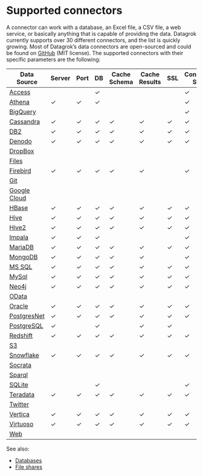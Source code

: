 # Supported connectors

A connector can work with a database, an Excel file, a CSV file, a web service,
or basically anything that is capable of providing the data. Datagrok currently
supports over 30 different connectors, and the list is quickly growing. Most of
Datagrok’s data connectors are open-sourced and could be found on
[GitHub](https://github.com/datagrok-ai/public/tree/master/connectors) (MIT
license). The supported connectors with their specific parameters are the
following:

| Data Source                                            | Server  | Port    | DB      | Cache Schema | Cache Results | SSL     | Connection String | Login   | Password | Other Parameters                                                             |
|--------------------------------------------------------|---------|---------|---------|--------------|---------------|---------|-------------------|---------|----------|------------------------------------------------------------------------------|
| [Access](../access/connectors/access.md)            |         |         | &check; |              |               |         | &check;           | &check; | &check;  |                                                                              |
| [Athena](../access/connectors/athena.md)            | &check; | &check; | &check; |              |               |         | &check;           |         |          | [See the list](../access/connectors/athena.md)                            |
| [BigQuery](../access/connectors/bigquery.md)        |         |         |         |              |               |         | &check;           | &check; | &check;  | [See the list](../access/connectors/bigquery.md#connection-parameters)    |
| [Cassandra](../access/connectors/cassandra.md)      | &check; | &check; | &check; | &check;      | &check;       | &check; | &check;           | &check; | &check;  |                                                                              |
| [DB2](../access/connectors/db2.md)                  | &check; | &check; | &check; | &check;      | &check;       | &check; | &check;           | &check; | &check;  |                                                                              |
| [Denodo](../access/connectors/denodo.md)            | &check; | &check; | &check; | &check;      | &check;       | &check; | &check;           | &check; | &check;  |                                                                              |
| [DropBox](../access/connectors/dropbox.md)          |         |         |         |              |               |         |                   |         | &check;  | [See the list](../access/connectors/dropbox.md#connection-parameters)     |
| [Files](../access/connectors/files.md)              |         |         |         |              |               |         |                   | &check; | &check;  | [See the list](../access/connectors/files.md#connection-parameters)       |
| [Firebird](../access/connectors/firebird.md)        | &check; | &check; | &check; | &check;      | &check;       |         | &check;           | &check; | &check;  |                                                                              |
| [Git](../access/connectors/git.md)                  |         |         |         |              |               |         |                   |         |          | [See the list](../access/connectors/git.md#connection-parameters)         |
| [Google Cloud](../access/connectors/googlecloud.md) |         |         |         |              |               |         |                   |         |          | [See the list](../access/connectors/googlecloud.md#connection-parameters) |
| [HBase](../access/connectors/hbase.md)              | &check; | &check; | &check; | &check;      | &check;       | &check; | &check;           | &check; | &check;  |                                                                              |
| [Hive](../access/connectors/hive.md)                | &check; | &check; | &check; | &check;      | &check;       | &check; | &check;           | &check; | &check;  |                                                                              |
| [Hive2](../access/connectors/hive2.md)              | &check; | &check; | &check; | &check;      | &check;       | &check; | &check;           | &check; | &check;  |                                                                              |
| [Impala](../access/connectors/impala.md)            | &check; | &check; | &check; |              |               |         | &check;           | &check; | &check;  | [See the list](../access/connectors/impala.md#connection-parameters)      |
| [MariaDB](../access/connectors/mariadb.md)          | &check; | &check; | &check; | &check;      | &check;       | &check; | &check;           | &check; | &check;  |                                                                              |
| [MongoDB](../access/connectors/mongodb.md)          | &check; | &check; | &check; | &check;      | &check;       |         | &check;           | &check; | &check;  |                                                                              |
| [MS SQL](../access/connectors/mssql.md)             | &check; | &check; | &check; | &check;      | &check;       | &check; | &check;           | &check; | &check;  |                                                                              |
| [MySql](../access/connectors/mysql.md)              | &check; | &check; | &check; | &check;      | &check;       | &check; | &check;           | &check; | &check;  |                                                                              |
| [Neo4j](../access/connectors/neo4j.md)              | &check; | &check; | &check; | &check;      | &check;       | &check; | &check;           | &check; | &check;  |                                                                              |
| [OData](../access/connectors/odata.md)              |         |         |         |              |               |         |                   |         |          | [See the list](../access/connectors/odata.md#connection-parameters)       |
| [Oracle](../access/connectors/oracle.md)            | &check; | &check; | &check; | &check;      | &check;       | &check; | &check;           | &check; | &check;  |                                                                              |
| [PostgresNet](../access/connectors/postgres.md)     | &check; | &check; | &check; | &check;      | &check;       | &check; | &check;           | &check; | &check;  |                                                                              |
| [PostgreSQL](../access/connectors/postgres.md)      | &check; |         | &check; |              | &check;       | &check; |                   | &check; | &check;  |                                                                              |
| [Redshift](../access/connectors/redshift.md)        | &check; | &check; | &check; | &check;      | &check;       | &check; | &check;           | &check; | &check;  |                                                                              |
| [S3](../access/connectors/s3.md)                    |         |         |         |              |               |         |                   |         |          | [See the list](../access/connectors/s3.md#connection-parameters)          |
| [Snowflake](../access/connectors/snowflake.md)      | &check; | &check; | &check; | &check;      | &check;       | &check; | &check;           | &check; | &check;  |                                                                              |
| [Socrata](../access/connectors/socrata.md)          |         |         |         |              |               |         |                   |         |          | [See the list](../access/connectors/socrata.md#connection-parameters)     |
| [Sparql](../access/connectors/sparql.md)            |         |         |         |              |               |         |                   |         |          | [See the list](../access/connectors/sparql.md#connection-parameters)      |
| [SQLite](../access/connectors/sqlite.md)            |         |         | &check; |              |               |         | &check;           | &check; | &check;  |                                                                              |
| [Teradata](../access/connectors/teradata.md)        | &check; | &check; | &check; | &check;      | &check;       | &check; | &check;           | &check; | &check;  |                                                                              |
| [Twitter](../access/connectors/twitter.md)          |         |         |         |              |               |         |                   |         |          | [See the list](../access/connectors/twitter.md#connection-parameters)     |
| [Vertica](../access/connectors/vertica.md)          | &check; | &check; | &check; | &check;      | &check;       | &check; | &check;           | &check; | &check;  |                                                                              |
| [Virtuoso](../access/connectors/virtuoso.md)        | &check; | &check; | &check; | &check;      | &check;       | &check; | &check;           | &check; | &check;  |                                                                              |
| [Web](../access/connectors/web.md)                  |         |         |         |              |               |         |                   |         |          | [See the list](../access/connectors/web.md#connection-parameters)         |

See also:

* [Databases](../databases.md)
* [File shares](../file-shares.md)
